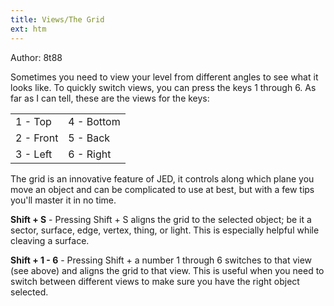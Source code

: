 ```yaml
---
title: Views/The Grid
ext: htm
---
```


Author: 8t88

Sometimes you need to view your level from different angles to see what it 
looks like. To quickly switch views, you can press the keys 1 through 6. As far 
as I can tell, these are the views for the keys:  

<div class="cheat-table" markdown=1>

|         |          |
----------|-----------
1 - Top   | 4 - Bottom
2 - Front | 5 - Back
3 - Left  | 6 - Right

</div>

The grid is an innovative feature of JED, it controls along which plane
you move an object and can be complicated to use at best, but with a few
tips you'll master it in no time.  

**Shift + S** - Pressing Shift + S aligns the grid to the selected
object; be it a sector, surface, edge, vertex, thing, or light. This is
especially helpful while cleaving a surface.  

**Shift + 1 - 6** - Pressing Shift + a number 1 through 6 switches to
that view (see above) and aligns the grid to that view. This is useful
when you need to switch between different views to make sure you have
the right object selected.

